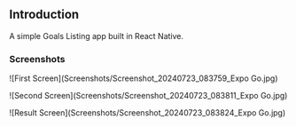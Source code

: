 ## Introduction

A simple Goals Listing app built in React Native.

### Screenshots

![First Screen](Screenshots/Screenshot_20240723_083759_Expo Go.jpg)

![Second Screen](Screenshots/Screenshot_20240723_083811_Expo Go.jpg)

![Result Screen](Screenshots/Screenshot_20240723_083824_Expo Go.jpg)

